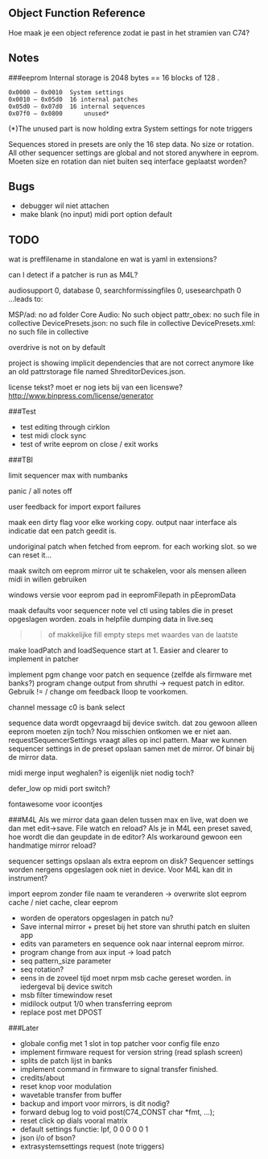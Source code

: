 Object Function Reference
------------------------
Hoe maak je een object reference zodat ie past in het stramien van C74?



Notes
-----------------------
###eeprom
Internal storage is 2048 bytes == 16 blocks of 128 .    

	0x0000 – 0x0010	 System settings   
	0x0010 – 0x05d0	 16 internal patches  
	0x05d0 – 0x07d0	 16 internal sequences  
	0x07f0 – 0x0800	 	 unused*  

(*)The unused part is now holding extra System settings for note triggers


Sequences stored in presets are only the 16 step data. No size or rotation. All other sequencer settings are global and not stored anywhere in eeprom. Moeten size en rotation dan niet buiten seq interface geplaatst worden?


Bugs
------------------
* debugger wil niet attachen
* make blank (no input) midi port option default

TODO
--------------------------

wat is preffilename in standalone en wat is yaml in extensions?

can I detect if a patcher is run as M4L?

audiosupport 0, database 0, searchformissingfiles 0, usesearchpath 0
...leads to:

MSP/ad: no ad folder
Core Audio: No such object
pattr_obex: no such file in collective
DevicePresets.json: no such file in collective
DevicePresets.xml: no such file in collective


overdrive is not on by default

project is showing implicit dependencies that are not correct anymore like an old pattrstorage file named ShreditorDevices.json. 


license tekst? moet er nog iets bij van een licenswe?
http://www.binpress.com/license/generator

###Test
* test editing through cirklon
* test midi clock sync
* test of write eeprom on close / exit works

###TBI

limit sequencer max with numbanks

panic / all notes off

user feedback for import export failures

maak een dirty flag voor elke working copy. output naar interface als indicatie dat een patch geedit is.

undoriginal patch when fetched from eeprom. for each working slot. so we can reset it...

maak switch om eeprom mirror uit te schakelen, voor als mensen alleen midi in willen gebruiken 

windows versie voor eeprom pad in eepromFilepath in pEepromData

maak defaults voor sequencer note vel ctl using tables die in preset opgeslagen worden. zoals in helpfile dumping data in live.seq
>> of makkelijke fill empty steps met waardes van de laatste

make loadPatch and loadSequence start at 1. Easier and clearer to implement in patcher

implement pgm change voor patch en sequence (zelfde als firmware met banks?)
program change output from shruthi -> request patch in editor. Gebruik != / change om feedback lloop te voorkomen.

channel message c0 is bank select

sequence data wordt opgevraagd bij device switch. dat zou gewoon alleen eeprom moeten zijn toch? Nou misschien ontkomen we er niet aan. requestSequencerSettings vraagt alles op incl pattern. Maar we kunnen sequencer settings in de preset opslaan samen met de mirror. Of binair bij de mirror data.

midi merge input weghalen? is eigenlijk niet nodig toch?

defer_low op midi port switch?

fontawesome voor icoontjes

###M4L
Als we mirror data gaan delen tussen max en live, wat doen we dan met edit->save. File watch en reload? Als je in M4L een preset saved, hoe wordt die dan geupdate in de editor? Als workaround gewoon een handmatige mirror reload?

sequencer settings opslaan als extra eeprom on disk? Sequencer settings worden nergens opgeslagen ook niet in device. Voor M4L kan dit in instrument?

import eeprom zonder file naam te veranderen -> overwrite slot eeprom
cache / niet cache, clear eeprom 

* worden de operators opgeslagen in patch nu?
* Save internal mirror + preset bij het store van shruthi patch en sluiten app
* edits van parameters en sequence ook naar internal eeprom mirror. 
* program change from aux input  -> load patch
* seq pattern_size parameter
* seq rotation?
* eens in de zoveel tijd moet nrpm msb cache gereset worden. in iedergeval bij device switch
* msb filter timewindow reset
* midilock output 1/0 when transferring eeprom
* replace post met DPOST

###Later
* globale config met 1 slot in top patcher voor config file enzo
* implement firmware request for version string (read splash screen)
* splits de patch lijst in banks
* implement command in firmware to signal transfer finished.
* credits/about
* reset knop voor modulation
* wavetable transfer from buffer
* backup and import voor mirrors, is dit nodig?
* forward debug log to void post(C74_CONST char *fmt, ...);
* reset click op dials vooral matrix 
* default settings functie: lpf, 0 0 0 0 0 1
* json i/o of bson?
* extrasystemsettings request (note triggers)
